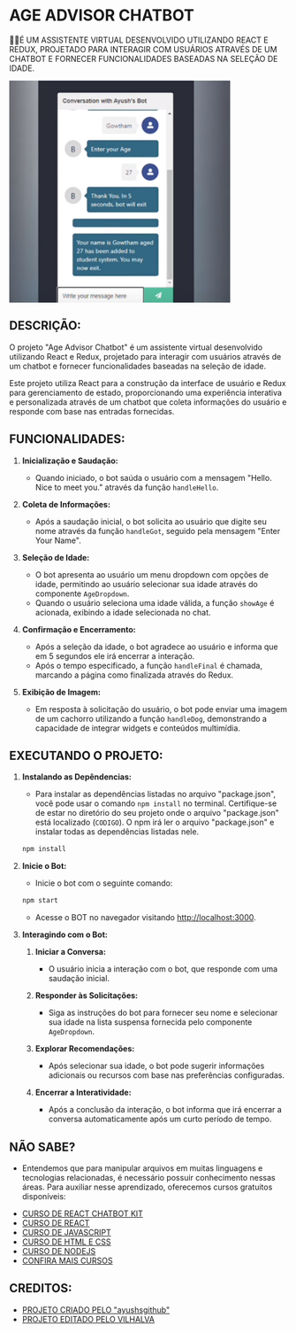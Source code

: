 # AGE ADVISOR CHATBOT
👨‍💻É UM ASSISTENTE VIRTUAL DESENVOLVIDO UTILIZANDO REACT E REDUX, PROJETADO PARA INTERAGIR COM USUÁRIOS ATRAVÉS DE UM CHATBOT E FORNECER FUNCIONALIDADES BASEADAS NA SELEÇÃO DE IDADE.

<img src="FOTO.png" align="center" width="400"> <br>

## DESCRIÇÃO:
O projeto "Age Advisor Chatbot" é um assistente virtual desenvolvido utilizando React e Redux, projetado para interagir com usuários através de um chatbot e fornecer funcionalidades baseadas na seleção de idade.

Este projeto utiliza React para a construção da interface de usuário e Redux para gerenciamento de estado, proporcionando uma experiência interativa e personalizada através de um chatbot que coleta informações do usuário e responde com base nas entradas fornecidas.

## FUNCIONALIDADES:
1. **Inicialização e Saudação:**
   - Quando iniciado, o bot saúda o usuário com a mensagem "Hello. Nice to meet you." através da função `handleHello`.

2. **Coleta de Informações:**
   - Após a saudação inicial, o bot solicita ao usuário que digite seu nome através da função `handleGot`, seguido pela mensagem "Enter Your Name".

3. **Seleção de Idade:**
   - O bot apresenta ao usuário um menu dropdown com opções de idade, permitindo ao usuário selecionar sua idade através do componente `AgeDropdown`.
   - Quando o usuário seleciona uma idade válida, a função `showAge` é acionada, exibindo a idade selecionada no chat.

4. **Confirmação e Encerramento:**
   - Após a seleção da idade, o bot agradece ao usuário e informa que em 5 segundos ele irá encerrar a interação.
   - Após o tempo especificado, a função `handleFinal` é chamada, marcando a página como finalizada através do Redux.

5. **Exibição de Imagem:**
   - Em resposta à solicitação do usuário, o bot pode enviar uma imagem de um cachorro utilizando a função `handleDog`, demonstrando a capacidade de integrar widgets e conteúdos multimídia.

## EXECUTANDO O PROJETO:   
1. **Instalando as Depêndencias:**
   - Para instalar as dependências listadas no arquivo "package.json", você pode usar o comando `npm install` no terminal. Certifique-se de estar no diretório do seu projeto onde o arquivo "package.json" está localizado (`CODIGO`). O npm irá ler o arquivo "package.json" e instalar todas as dependências listadas nele. 

   ```bash
   npm install
   ```

2. **Inicie o Bot:**
   - Inicie o bot com o seguinte comando:
    ```bash
    npm start
    ```

   - Acesse o BOT no navegador visitando [http://localhost:3000](http://localhost:3000/).

3. **Interagindo com o Bot:**
   1. **Iniciar a Conversa:**
      - O usuário inicia a interação com o bot, que responde com uma saudação inicial.

   2. **Responder às Solicitações:**
      - Siga as instruções do bot para fornecer seu nome e selecionar sua idade na lista suspensa fornecida pelo componente `AgeDropdown`.

   3. **Explorar Recomendações:**
      - Após selecionar sua idade, o bot pode sugerir informações adicionais ou recursos com base nas preferências configuradas.

   4. **Encerrar a Interatividade:**
      - Após a conclusão da interação, o bot informa que irá encerrar a conversa automaticamente após um curto período de tempo.

## NÃO SABE?
- Entendemos que para manipular arquivos em muitas linguagens e tecnologias relacionadas, é necessário possuir conhecimento nessas áreas. Para auxiliar nesse aprendizado, oferecemos cursos gratuitos disponíveis:
* [CURSO DE REACT CHATBOT KIT](https://github.com/VILHALVA/CURSO-DE-REACT-CHATBOT-KIT)
* [CURSO DE REACT](https://github.com/VILHALVA/CURSO-DE-REACT)
* [CURSO DE JAVASCRIPT](https://github.com/VILHALVA/CURSO-DE-JAVASCRIPT)
* [CURSO DE HTML E CSS](https://github.com/VILHALVA/CURSO-DE-HTML-E-CSS)
* [CURSO DE NODEJS](https://github.com/VILHALVA/CURSO-DE-NODEJS)
* [CONFIRA MAIS CURSOS](https://github.com/VILHALVA?tab=repositories&q=+topic:CURSO)

## CREDITOS:
- [PROJETO CRIADO PELO "ayushsgithub"](https://github.com/ayushsgithub/react_chatbot_kit)
- [PROJETO EDITADO PELO VILHALVA](https://github.com/VILHALVA)

